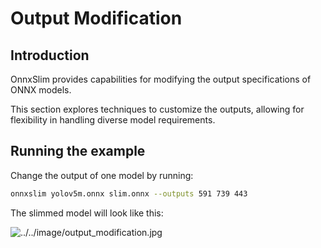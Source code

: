 # Output Modification

## Introduction

OnnxSlim provides capabilities for modifying the output specifications of ONNX models.

This section explores techniques to customize the outputs, allowing for flexibility in handling diverse model requirements.

## Running the example

Change the output of one model by running:

```bash
onnxslim yolov5m.onnx slim.onnx --outputs 591 739 443
```

The slimmed model will look like this:

![../../image/output_modification.jpg](../../images/output_modification.jpg)
